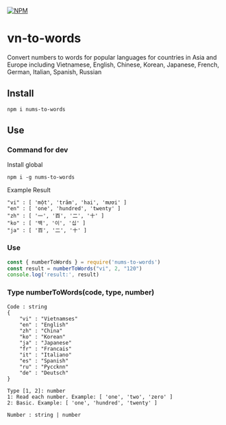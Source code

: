 [![NPM](https://nodei.co/npm/nums-to-words.png)](https://www.npmjs.com/package/nums-to-words)

# vn-to-words
Convert numbers to words for popular languages for countries in Asia and Europe including Vietnamese, English, Chinese, Korean, Japanese, French, German, Italian, Spanish, Russian
## Install
```$xslt
npm i nums-to-words
```

## Use 
### Command for dev
Install global

```reactjs
npm i -g nums-to-words
```
Example Result
```$xslt
"vi" : [ 'một', 'trăm', 'hai', 'mươi' ]
"en" : [ 'one', 'hundred', 'twenty' ]
"zh" : [ '一', '百', '二', '十' ]
"ko" : [ '백', '이', '십' ]
"ja" : [ '百', '二', '十' ]
```
### Use

```js
const { numberToWords } = require('nums-to-words')
const result = numberToWords("vi", 2, "120")
console.log('result:', result)
```
### Type numberToWords(code, type, number)
```$xslt
Code : string
{
    "vi" : "Vietnamses"
    "en" : "English"
    "zh" : "China"
    "ko" : "Korean"
    "ja" : "Japanese"
    "fr" : "Francais"
    "it" : "Italiano"
    "es" : "Spanish"
    "ru" : "Pyccknn"
    "de" : "Deutsch"
}

Type [1, 2]: number
1: Read each number. Example: [ 'one', 'two', 'zero' ]
2: Basic. Example: [ 'one', 'hundred', 'twenty' ]

Number : string | number
```